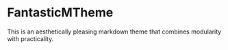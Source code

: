 # FantasticMTheme
This is an aesthetically pleasing markdown theme that combines modularity with practicality.
